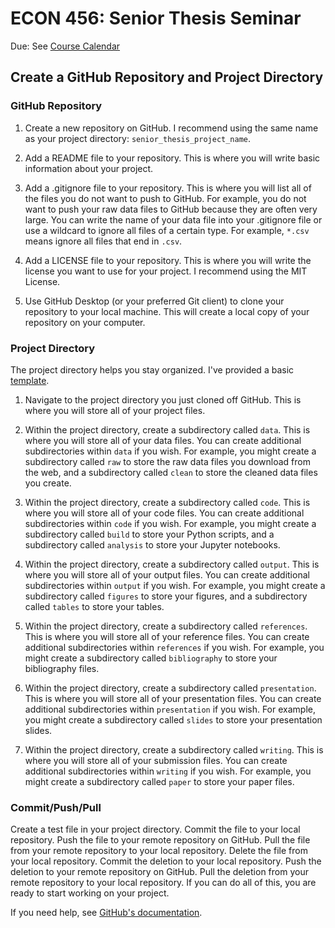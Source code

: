 # ECON 456: Senior Thesis Seminar

Due: See [Course Calendar](../README.md)

## Create a GitHub Repository and Project Directory

### GitHub Repository

1. Create a new repository on GitHub.  I recommend using the same name as your project directory: `senior_thesis_project_name`.

2. Add a README file to your repository.  This is where you will write basic information about your project.

3. Add a .gitignore file to your repository.  This is where you will list all of the files you do not want to push to GitHub.  For example, you do not want to push your raw data files to GitHub because they are often very large.  You can write the name of your data file into your .gitignore file or use a wildcard to ignore all files of a certain type.  For example, `*.csv` means ignore all files that end in `.csv`.

4. Add a LICENSE file to your repository.  This is where you will write the license you want to use for your project.  I recommend using the MIT License.

5. Use GitHub Desktop (or your preferred Git client) to clone your repository to your local machine.  This will create a local copy of your repository on your computer.

### Project Directory

The project directory helps you stay organized. I've provided a basic [template](https://github.com/Bates-ECON456-Thesis-Seminar/thesis-sample).

1. Navigate to the project directory you just cloned off GitHub. This is where you will store all of your project files.

2. Within the project directory, create a subdirectory called `data`.  This is where you will store all of your data files.  You can create additional subdirectories within `data` if you wish.  For example, you might create a subdirectory called `raw` to store the raw data files you download from the web, and a subdirectory called `clean` to store the cleaned data files you create.

3. Within the project directory, create a subdirectory called `code`.  This is where you will store all of your code files.  You can create additional subdirectories within `code` if you wish.  For example, you might create a subdirectory called `build` to store your Python scripts, and a subdirectory called `analysis` to store your Jupyter notebooks.

4. Within the project directory, create a subdirectory called `output`.  This is where you will store all of your output files.  You can create additional subdirectories within `output` if you wish.  For example, you might create a subdirectory called `figures` to store your figures, and a subdirectory called `tables` to store your tables.

5. Within the project directory, create a subdirectory called `references`.  This is where you will store all of your reference files.  You can create additional subdirectories within `references` if you wish.  For example, you might create a subdirectory called `bibliography` to store your bibliography files.

6. Within the project directory, create a subdirectory called `presentation`.  This is where you will store all of your presentation files.  You can create additional subdirectories within `presentation` if you wish.  For example, you might create a subdirectory called `slides` to store your presentation slides.

7. Within the project directory, create a subdirectory called `writing`.  This is where you will store all of your submission files.  You can create additional subdirectories within `writing` if you wish.  For example, you might create a subdirectory called `paper` to store your paper files.

### Commit/Push/Pull

Create a test file in your project directory.  Commit the file to your local repository.  Push the file to your remote repository on GitHub.  Pull the file from your remote repository to your local repository.  Delete the file from your local repository.  Commit the deletion to your local repository.  Push the deletion to your remote repository on GitHub.  Pull the deletion from your remote repository to your local repository.  If you can do all of this, you are ready to start working on your project.

If you need help, see [GitHub's documentation](https://docs.github.com/en/desktop/adding-and-cloning-repositories/cloning-a-repository-from-github-to-github-desktop).